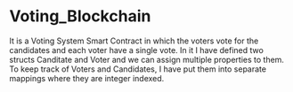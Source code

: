 # Voting_Blockchain
It is a Voting System Smart Contract in which the voters vote for the candidates and each voter have a single vote.
In it I have defined two structs Canditate and Voter and we can assign multiple properties to them.
To keep track of Voters and Candidates, I have put them into separate mappings where they are integer indexed.

